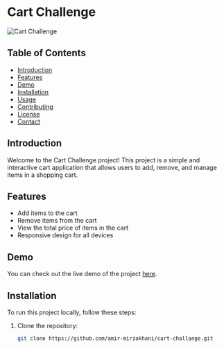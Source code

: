 # Cart Challenge

![Cart Challenge](https://amir-mirzakhani.github.io/cart-challange/cart-challenge.png)

## Table of Contents

- [Introduction](#introduction)
- [Features](#features)
- [Demo](#demo)
- [Installation](#installation)
- [Usage](#usage)
- [Contributing](#contributing)
- [License](#license)
- [Contact](#contact)

## Introduction

Welcome to the Cart Challenge project! This project is a simple and interactive cart application that allows users to add, remove, and manage items in a shopping cart.

## Features

- Add items to the cart
- Remove items from the cart
- View the total price of items in the cart
- Responsive design for all devices

## Demo

You can check out the live demo of the project [here](https://amir-mirzakhani.github.io/cart-challange/).

## Installation

To run this project locally, follow these steps:

1. Clone the repository:

   ```bash
   git clone https://github.com/amir-mirzakhani/cart-challange.git

